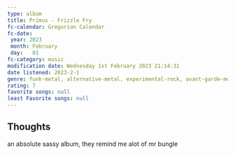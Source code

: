 ```yaml
---
type: album
title: Primus - Frizzle Fry
fc-calendar: Gregorian Calendar
fc-date: 
 year: 2023
 month: February
 day:   01
fc-category: music
modification date: Wednesday 1st February 2023 21:14:31
date listened: 2023-2-1
genre: funk-metal, alternative-metal, experimental-rock, avant-garde-metal 
rating: 7
favorite songs: null
least Favorite songs: null
---
```

## Thoughts

an absolute sassy album, they remind me alot of mr bungle 